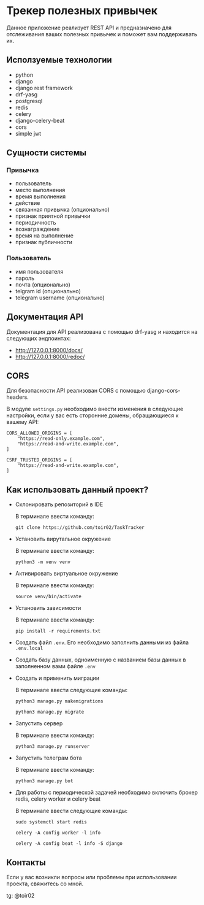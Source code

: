 # Трекер полезных привычек
Данное приложение реализует REST API и предназначено для отслеживания ваших полезных привычек и поможет вам поддерживать их.

## Исползуемые технологии
  * python
  * django
  * django rest framework
  * drf-yasg
  * postgresql
  * redis
  * celery
  * django-celery-beat
  * cors
  * simple jwt

## Сущности системы
  ### Привычка
  * пользователь
  * место выполнения
  * время выполнения
  * действие
  * связанная привычка (опционально)
  * признак приятной привычки
  * периодичность
  * вознаграждение
  * время на выполнение
  * признак публичности

### Пользователь
* имя пользователя
* пароль
* почта (опционально)
* telgram id (опционально)
* telegram username (опционально)

## Документация API
Документация для API реализована с помощью drf-yasg и находится на следующих эндпоинтах:
* http://127.0.0.1:8000/docs/
* http://127.0.0.1:8000/redoc/

## CORS
Для безопасности API реализован CORS с помощью django-cors-headers. 

В модуле ``settings.py`` необходимо внести изменения в следующие настройки, если у вас есть сторонние домены, обращающиеся к вашему API:

```
CORS_ALLOWED_ORIGINS = [
    "https://read-only.example.com",
    "https://read-and-write.example.com",
]

CSRF_TRUSTED_ORIGINS = [
    "https://read-and-write.example.com",
]
```

## Как использовать данный проект?
* Склонировать репозиторий в IDE
  
  В терминале ввести команду:
  ```
  git clone https://github.com/toir02/TaskTracker
* Установить вирутальное окружение

  В терминале ввести команду:
  ```
  python3 -m venv venv
  ```
* Активировать виртуальное окружение

  В терминале ввести команду:
  ```
  source venv/bin/activate
  ```
* Установить зависимости

  В терминале ввести команду:
  ```
  pip install -r requirements.txt
  ```
* Создать файл ``.env``. Его необходимо заполнить данными из файла ``.env.local``
* Создать базу данных, одноименную с названием базы данных в заполненном вами файле ``.env``
* Создать и применить миграции

  В терминале ввести следующие команды:
  ```
  python3 manage.py makemigrations
  ```
  ```
  python3 manage.py migrate
  ```
* Запустить сервер

  В терминале ввести команду:
  ```
  python3 manage.py runserver
  ```
* Запустить телеграм бота

  В терминале ввести команду:
  ```
  python3 manage.py bot
  ```
* Для работы с периодической задачей необходимо включить брокер redis, celery worker и celery beat

  В терминале ввести следующие команды:
  ```
  sudo systemctl start redis
  ```
  ```
  celery -A config worker -l info
  ```
  ```
  celery -A config beat -l info -S django
  ```

## Контакты

Если у вас возникли вопросы или проблемы при использовании проекта, свяжитесь со мной.

tg: @toir02
